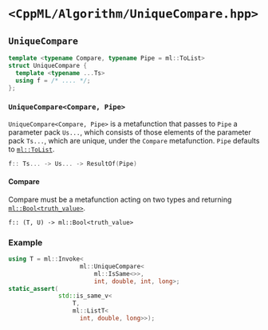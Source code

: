 # `<CppML/Algorithm/UniqueCompare.hpp>`

## `UniqueCompare`

```c++
template <typename Compare, typename Pipe = ml::ToList>
struct UniqueCompare {
  template <typename ...Ts>
  using f = /* .... */;
};
```
### `UniqueCompare<Compare, Pipe>`

`UniqueCompare<Compare, Pipe>` is a metafunction that passes to `Pipe` a parameter pack `Us...`, which consists of those elements of the parameter pack `Ts...`, which are unique, under the `Compare` metafunction. `Pipe` defaults to [`ml::ToList`](../Functional/ToList.md).

```c++
f:: Ts... -> Us... -> ResultOf(Pipe)
```

#### Compare

Compare must be a metafunction acting on two types and returning [`ml::Bool<truth_value>`](../Vocabulary/Const.md).
```
f:: (T, U) -> ml::Bool<truth_value>
```

### Example

```c++
using T = ml::Invoke<
                    ml::UniqueCompare<
                        ml::IsSame<>>,
                        int, double, int, long>;
static_assert(
              std::is_same_v<
                  T,
                  ml::ListT<
                    int, double, long>>);
```
